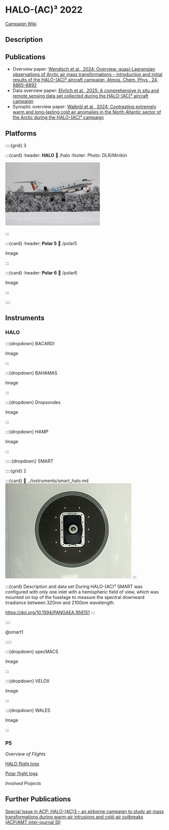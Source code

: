 # HALO-(AC)³ 2022

[Campaign Wiki](https://home.uni-leipzig.de/~ehrlich/HALO_AC3_wiki_doku/doku.php?id=start)

## Description



## Publications

- Overview paper: [Wendisch et al., 2024: Overview: quasi-Lagrangian observations of Arctic air mass transformations – introduction and initial results of the HALO-(AC)³ aircraft campaign, Atmos. Chem. Phys., 24, 8865–8892](https://doi.org/10.5194/acp-24-8865-2024)
- Data overview paper: [Ehrlich et al., 2025: A comprehensive in situ and remote sensing data set collected during the HALO-(AC)³ aircraft campaign](https://doi.org/10.5194/essd-17-1295-2025)
- Synoptic overview paper: [Walbröl et al., 2024: Contrasting extremely warm and long-lasting cold air anomalies in the North Atlantic sector of the Arctic during the HALO-(AC)³ campaign](https://doi.org/10.5194/acp-24-8007-2024)


## Platforms

::::{grid} 3

:::{card}
:header: **HALO**
:link: /halo
:footer: Photo: DLR/Minikin

![HALO](../figures/HALO_Kiruna.jpg)
 
:::

:::{card}
:header: **Polar 5**
:link: /polar5

Image

:::

:::{card}
:header: **Polar 6**
:link: /polar6

Image

:::

::::

## Instruments

### HALO

:::{dropdown} BACARDI

Image

:::

:::{dropdown} BAHAMAS

Image

:::

:::{dropdown} Dropsondes

Image

:::

:::{dropdown} HAMP

Image

:::

:::::{dropdown} SMART

::::{grid} 2

:::{card}
:link: ../instruments/smart_halo.md
![SMART topview](../figures/HALO_SMART_top.JPG)
:::

:::{card} Description and data set
During HALO-(AC)³ SMART was configured with only one inlet with a hemispheric field of view, which was mounted on top of the fuselage to measure the spectral downward irradiance between 320nm and 2100nm wavelength.

https://doi.org/10.1594/PANGAEA.956151
:::

::::

@smart1

:::::

:::{dropdown} specMACS

Image

:::

:::{dropdown} VELOX

Image

:::

:::{dropdown} WALES

Image

:::

### P5


*Overview of Flights*

[HALO flight logs](https://home.uni-leipzig.de/~ehrlich/HALO_AC3_wiki_doku/doku.php?id=flight_logs_halo)

[Polar flight logs](https://home.uni-leipzig.de/~ehrlich/HALO_AC3_wiki_doku/doku.php?id=flight_logs)

*Involved Projects*

## Further Publications

[Special Issue in ACP: HALO-(AC)3 – an airborne campaign to study air mass transformations during warm-air intrusions and cold-air outbreaks (ACP/AMT inter-journal SI)](https://acp.copernicus.org/articles/special_issue1272.html) 
